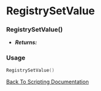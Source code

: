 # RegistrySetValue

### RegistrySetValue()
- ***Returns:*** 

### Usage

```Lua
RegistrySetValue()
```


[Back To Scripting Documentation](../README.md)
